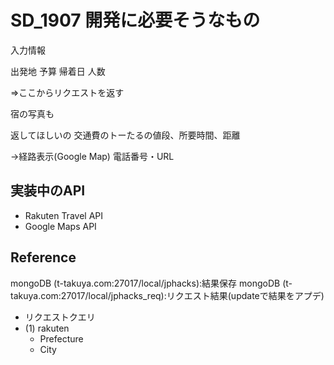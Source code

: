 # SD_1907 開発に必要そうなもの

入力情報

出発地
予算
帰着日
人数

=>ここからリクエストを返す

宿の写真も

返してほしいの
交通費のトーたるの値段、所要時間、距離

->経路表示(Google Map)
電話番号・URL

## 実装中のAPI

- Rakuten Travel API
- Google Maps API


## Reference

mongoDB (t-takuya.com:27017/local/jphacks):結果保存
mongoDB (t-takuya.com:27017/local/jphacks_req):リクエスト結果(updateで結果をアプデ)

- リクエストクエリ
- (1) rakuten
    - Prefecture
    - City